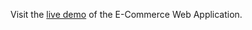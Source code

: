 <p>Visit the <a href=https://youtu.be/WGiLArjRSkk target="_blank">live demo</a> of the E-Commerce Web Application.</p>
